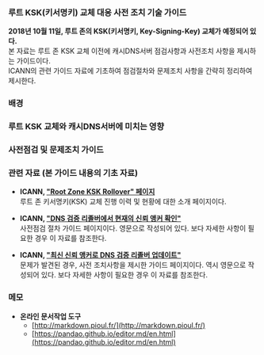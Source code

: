 ### 루트 KSK(키서명키) 교체 대응 사전 조치 기술 가이드
  
  **2018년 10월 11일, 루트 존의 KSK(키서명키, Key-Signing-Key) 교체가 예정되어 있다.**  
  본 자료는 루트 존 KSK 교체 이전에 캐시DNS서버 점검사항과 사전조치 사항을 제시하는 가이드이다.  
  ICANN의 관련 가이드 자료에 기초하여 점검절차와 문제조치 사항을 간략히 정리하여 제시한다.
  
### 배경

### 루트 KSK 교체와 캐시DNS서버에 미치는 영향

### 사전점검 및 문제조치 가이드

### 관련 자료 (본 가이드 내용의 기초 자료)

  * **ICANN, ["Root Zone KSK Rollover" 페이지](https://www.icann.org/resources/pages/ksk-rollover-2017-05-31-ko)**  
    루트 존 키서명키(KSK) 교체 진행 이력 및 현황에 대한 소개 페이지이다.
    
  * **ICANN, ["DNS 검증 리졸버에서 현재의 신뢰 앵커 확인"](https://www.icann.org/dns-resolvers-checking-current-trust-anchors)**  
    사전점검 절차 가이드 페이지이다. 영문으로 작성되어 있다. 보다 자세한 사항이 필요한 경우 이 자료를 참조한다.
  
  * **ICANN, ["최신 신뢰 앵커로 DNS 검증 리졸버 업데이트"](https://www.icann.org/dns-resolvers-updating-latest-trust-anchor)**  
    문제가 발견된 경우, 사전 조치사항을 제시한 가이드 페이지이다. 역시 영문으로 작성되어 있다. 보다 자세한 사항이 필요한 경우 이 자료를 참조한다.
  
### 메모
  * **온라인 문서작업 도구**
	- [http://markdown.pioul.fr/](http://markdown.pioul.fr/)
  	- [https://pandao.github.io/editor.md/en.html](https://pandao.github.io/editor.md/en.html)
  
